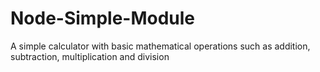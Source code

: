 # Node-Simple-Module

A simple calculator with basic mathematical operations such as addition, subtraction, multiplication and division
